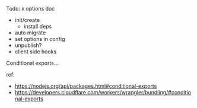 Todo:
x options doc
- init/create
  - install deps
- auto migrate
- set options in config
- unpublish?
- client side hooks

Conditional exports...

ref: 
- https://nodejs.org/api/packages.html#conditional-exports
- https://developers.cloudflare.com/workers/wrangler/bundling/#conditional-exports

